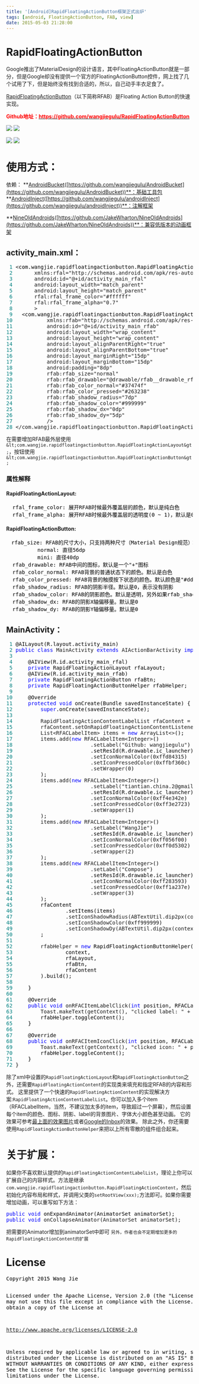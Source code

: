 ```yaml
---
title: '[Android]RapidFloatingActionButton框架正式出炉'
tags: [android, FloatingActionButton, FAB, view]
date: 2015-05-03 21:28:00
---
```


# RapidFloatingActionButton

Google推出了MaterialDesign的设计语言，其中FloatingActionButton就是一部分，但是Google却没有提供一个官方的FloatingActionButton控件，网上找了几个试用了下，但是始终没有找到合适的，所以，自己动手丰衣足食了。

[RapidFloatingActionButton](http://www.cnblogs.com/RapidFloatingActionButton)（以下简称RFAB）是Floating Action Button的快速实现。

**<span style="color: #ff0000;">Github地址：[<span style="color: #ff0000;">https://github.com/wangjiegulu/RapidFloatingActionButton</span>](https://github.com/wangjiegulu/RapidFloatingActionButton)</span>**

[![](https://raw.githubusercontent.com/wangjiegulu/RapidFloatingActionButton/master/screenshot/rfab_label_list.gif)](https://raw.githubusercontent.com/wangjiegulu/RapidFloatingActionButton/master/screenshot/rfab_label_list.gif)&nbsp;[![](https://raw.githubusercontent.com/wangjiegulu/RapidFloatingActionButton/master/screenshot/rfabg.gif)](https://raw.githubusercontent.com/wangjiegulu/RapidFloatingActionButton/master/screenshot/rfabg.gif)&nbsp;

[![](https://raw.githubusercontent.com/wangjiegulu/RapidFloatingActionButton/master/screenshot/rfab_01.png)](https://raw.githubusercontent.com/wangjiegulu/RapidFloatingActionButton/master/screenshot/rfab_01.png)&nbsp;[![](https://raw.githubusercontent.com/wangjiegulu/RapidFloatingActionButton/master/screenshot/rfab_03.png)](https://raw.githubusercontent.com/wangjiegulu/RapidFloatingActionButton/master/screenshot/rfab_03.png)

# [](https://github.com/wangjiegulu/RapidFloatingActionButton#%E4%BD%BF%E7%94%A8%E6%96%B9%E5%BC%8F)使用方式：

依赖：
**[AndroidBucket](https://github.com/wangjiegulu/AndroidBucket)([https://github.com/wangjiegulu/AndroidBucket](https://github.com/wangjiegulu/AndroidBucket))**：基础工具包
**[AndroidInject](https://github.com/wangjiegulu/androidInject)([https://github.com/wangjiegulu/androidInject](https://github.com/wangjiegulu/androidInject))**：注解框架

**[NineOldAndroids](https://github.com/JakeWharton/NineOldAndroids)([https://github.com/JakeWharton/NineOldAndroids](https://github.com/JakeWharton/NineOldAndroids))**：兼容低版本的动画框架

## [](https://github.com/wangjiegulu/RapidFloatingActionButton#activity_mainxml)activity_main.xml：

<div class="cnblogs_code">
<pre><span style="color: #008080;"> 1</span> &lt;<span style="color: #000000;">com.wangjie.rapidfloatingactionbutton.RapidFloatingActionLayout
</span><span style="color: #008080;"> 2</span>       xmlns:rfal="http://schemas.android.com/apk/res-auto"
<span style="color: #008080;"> 3</span>       android:id="@+id/activity_main_rfal"
<span style="color: #008080;"> 4</span>       android:layout_width="match_parent"
<span style="color: #008080;"> 5</span>       android:layout_height="match_parent"
<span style="color: #008080;"> 6</span>       rfal:rfal_frame_color="#ffffff"
<span style="color: #008080;"> 7</span>       rfal:rfal_frame_alpha="0.7"
<span style="color: #008080;"> 8</span>       &gt;
<span style="color: #008080;"> 9</span>   &lt;<span style="color: #000000;">com.wangjie.rapidfloatingactionbutton.RapidFloatingActionButton
</span><span style="color: #008080;">10</span>           xmlns:rfab="http://schemas.android.com/apk/res-auto"
<span style="color: #008080;">11</span>           android:id="@+id/activity_main_rfab"
<span style="color: #008080;">12</span>           android:layout_width="wrap_content"
<span style="color: #008080;">13</span>           android:layout_height="wrap_content"
<span style="color: #008080;">14</span>           android:layout_alignParentRight="true"
<span style="color: #008080;">15</span>           android:layout_alignParentBottom="true"
<span style="color: #008080;">16</span>           android:layout_marginRight="15dp"
<span style="color: #008080;">17</span>           android:layout_marginBottom="15dp"
<span style="color: #008080;">18</span>           android:padding="8dp"
<span style="color: #008080;">19</span>           rfab:rfab_size="normal"
<span style="color: #008080;">20</span>           rfab:rfab_drawable="@drawable/rfab__drawable_rfab_default"
<span style="color: #008080;">21</span>           rfab:rfab_color_normal="#37474f"
<span style="color: #008080;">22</span>           rfab:rfab_color_pressed="#263238"
<span style="color: #008080;">23</span>           rfab:rfab_shadow_radius="7dp"
<span style="color: #008080;">24</span>           rfab:rfab_shadow_color="#999999"
<span style="color: #008080;">25</span>           rfab:rfab_shadow_dx="0dp"
<span style="color: #008080;">26</span>           rfab:rfab_shadow_dy="5dp"
<span style="color: #008080;">27</span>           /&gt;
<span style="color: #008080;">28</span> &lt;/com.wangjie.rapidfloatingactionbutton.RapidFloatingActionLayout&gt;</pre>
</div>

在需要增加RFAB最外层使用`&lt;com.wangjie.rapidfloatingactionbutton.RapidFloatingActionLayout&gt;`，按钮使用`&lt;com.wangjie.rapidfloatingactionbutton.RapidFloatingActionButton&gt;`

### [](https://github.com/wangjiegulu/RapidFloatingActionButton#%E5%B1%9E%E6%80%A7%E8%A7%A3%E9%87%8A)属性解释

#### [](https://github.com/wangjiegulu/RapidFloatingActionButton#rapidfloatingactionlayout)RapidFloatingActionLayout:

<div class="cnblogs_code">
<pre><span style="color: #000000;">  rfal_frame_color: 展开RFAB时候最外覆盖层的颜色，默认是纯白色
  rfal_frame_alpha: 展开RFAB时候最外覆盖层的透明度(0 ~ 1)，默认是0.7</span></pre>
</div>

#### [](https://github.com/wangjiegulu/RapidFloatingActionButton#rapidfloatingactionbutton-1)RapidFloatingActionButton:

<div class="cnblogs_code">
<pre><span style="color: #000000;">　rfab_size: RFAB的尺寸大小，只支持两种尺寸（Material Design规范）：
          normal: 直径56dp
          mini: 直径40dp
  rfab_drawable: RFAB中间的图标，默认是一个"+"图标
  rfab_color_normal: RFAB背景的普通状态下的颜色。默认是白色
  rfab_color_pressed: RFAB背景的触摸按下状态的颜色。默认颜色是"#dddddd"
  rfab_shadow_radius: RFAB的阴影半径。默认是0，表示没有阴影
  rfab_shadow_color: RFAB的阴影颜色。默认是透明，另外如果rfab_shadow_radius为0，则该属性无效
  rfab_shadow_dx: RFAB的阴影X轴偏移量。默认是0
  rfab_shadow_dy: RFAB的阴影Y轴偏移量。默认是0</span></pre>
</div>

## [](https://github.com/wangjiegulu/RapidFloatingActionButton#mainactivity)MainActivity：

<div class="cnblogs_code">
<pre><span style="color: #008080;"> 1</span> <span style="color: #000000;">@AILayout(R.layout.activity_main)
</span><span style="color: #008080;"> 2</span> <span style="color: #0000ff;">public</span> <span style="color: #0000ff;">class</span> MainActivity <span style="color: #0000ff;">extends</span> AIActionBarActivity <span style="color: #0000ff;">implements</span><span style="color: #000000;"> RapidFloatingActionContentLabelList.OnRapidFloatingActionContentListener {
</span><span style="color: #008080;"> 3</span> 
<span style="color: #008080;"> 4</span> <span style="color: #000000;">    @AIView(R.id.activity_main_rfal)
</span><span style="color: #008080;"> 5</span>     <span style="color: #0000ff;">private</span><span style="color: #000000;"> RapidFloatingActionLayout rfaLayout;
</span><span style="color: #008080;"> 6</span> <span style="color: #000000;">    @AIView(R.id.activity_main_rfab)
</span><span style="color: #008080;"> 7</span>     <span style="color: #0000ff;">private</span><span style="color: #000000;"> RapidFloatingActionButton rfaBtn;
</span><span style="color: #008080;"> 8</span>     <span style="color: #0000ff;">private</span><span style="color: #000000;"> RapidFloatingActionButtonHelper rfabHelper;
</span><span style="color: #008080;"> 9</span> 
<span style="color: #008080;">10</span> <span style="color: #000000;">    @Override
</span><span style="color: #008080;">11</span>     <span style="color: #0000ff;">protected</span> <span style="color: #0000ff;">void</span><span style="color: #000000;"> onCreate(Bundle savedInstanceState) {
</span><span style="color: #008080;">12</span>         <span style="color: #0000ff;">super</span><span style="color: #000000;">.onCreate(savedInstanceState);
</span><span style="color: #008080;">13</span> 
<span style="color: #008080;">14</span>         RapidFloatingActionContentLabelList rfaContent = <span style="color: #0000ff;">new</span><span style="color: #000000;"> RapidFloatingActionContentLabelList(context);
</span><span style="color: #008080;">15</span>         rfaContent.setOnRapidFloatingActionContentListener(<span style="color: #0000ff;">this</span><span style="color: #000000;">);
</span><span style="color: #008080;">16</span>         List&lt;RFACLabelItem&gt; items = <span style="color: #0000ff;">new</span> ArrayList&lt;&gt;<span style="color: #000000;">();
</span><span style="color: #008080;">17</span>         items.add(<span style="color: #0000ff;">new</span> RFACLabelItem&lt;Integer&gt;<span style="color: #000000;">()
</span><span style="color: #008080;">18</span>                         .setLabel("Github: wangjiegulu"<span style="color: #000000;">)
</span><span style="color: #008080;">19</span> <span style="color: #000000;">                        .setResId(R.drawable.ic_launcher)
</span><span style="color: #008080;">20</span>                         .setIconNormalColor(0xffd84315<span style="color: #000000;">)
</span><span style="color: #008080;">21</span>                         .setIconPressedColor(0xffbf360c<span style="color: #000000;">)
</span><span style="color: #008080;">22</span>                         .setWrapper(0<span style="color: #000000;">)
</span><span style="color: #008080;">23</span> <span style="color: #000000;">        );
</span><span style="color: #008080;">24</span>         items.add(<span style="color: #0000ff;">new</span> RFACLabelItem&lt;Integer&gt;<span style="color: #000000;">()
</span><span style="color: #008080;">25</span>                         .setLabel("tiantian.china.2@gmail.com"<span style="color: #000000;">)
</span><span style="color: #008080;">26</span> <span style="color: #000000;">                        .setResId(R.drawable.ic_launcher)
</span><span style="color: #008080;">27</span>                         .setIconNormalColor(0xff4e342e<span style="color: #000000;">)
</span><span style="color: #008080;">28</span>                         .setIconPressedColor(0xff3e2723<span style="color: #000000;">)
</span><span style="color: #008080;">29</span>                         .setWrapper(1<span style="color: #000000;">)
</span><span style="color: #008080;">30</span> <span style="color: #000000;">        );
</span><span style="color: #008080;">31</span>         items.add(<span style="color: #0000ff;">new</span> RFACLabelItem&lt;Integer&gt;<span style="color: #000000;">()
</span><span style="color: #008080;">32</span>                         .setLabel("WangJie"<span style="color: #000000;">)
</span><span style="color: #008080;">33</span> <span style="color: #000000;">                        .setResId(R.drawable.ic_launcher)
</span><span style="color: #008080;">34</span>                         .setIconNormalColor(0xff056f00<span style="color: #000000;">)
</span><span style="color: #008080;">35</span>                         .setIconPressedColor(0xff0d5302<span style="color: #000000;">)
</span><span style="color: #008080;">36</span>                         .setWrapper(2<span style="color: #000000;">)
</span><span style="color: #008080;">37</span> <span style="color: #000000;">        );
</span><span style="color: #008080;">38</span>         items.add(<span style="color: #0000ff;">new</span> RFACLabelItem&lt;Integer&gt;<span style="color: #000000;">()
</span><span style="color: #008080;">39</span>                         .setLabel("Compose"<span style="color: #000000;">)
</span><span style="color: #008080;">40</span> <span style="color: #000000;">                        .setResId(R.drawable.ic_launcher)
</span><span style="color: #008080;">41</span>                         .setIconNormalColor(0xff283593<span style="color: #000000;">)
</span><span style="color: #008080;">42</span>                         .setIconPressedColor(0xff1a237e<span style="color: #000000;">)
</span><span style="color: #008080;">43</span>                         .setWrapper(3<span style="color: #000000;">)
</span><span style="color: #008080;">44</span> <span style="color: #000000;">        );
</span><span style="color: #008080;">45</span> <span style="color: #000000;">        rfaContent
</span><span style="color: #008080;">46</span> <span style="color: #000000;">                .setItems(items)
</span><span style="color: #008080;">47</span>                 .setIconShadowRadius(ABTextUtil.dip2px(context, 5<span style="color: #000000;">))
</span><span style="color: #008080;">48</span>                 .setIconShadowColor(0xff999999<span style="color: #000000;">)
</span><span style="color: #008080;">49</span>                 .setIconShadowDy(ABTextUtil.dip2px(context, 5<span style="color: #000000;">))
</span><span style="color: #008080;">50</span> <span style="color: #000000;">        ;
</span><span style="color: #008080;">51</span> 
<span style="color: #008080;">52</span>         rfabHelper = <span style="color: #0000ff;">new</span><span style="color: #000000;"> RapidFloatingActionButtonHelper(
</span><span style="color: #008080;">53</span> <span style="color: #000000;">                context,
</span><span style="color: #008080;">54</span> <span style="color: #000000;">                rfaLayout,
</span><span style="color: #008080;">55</span> <span style="color: #000000;">                rfaBtn,
</span><span style="color: #008080;">56</span> <span style="color: #000000;">                rfaContent
</span><span style="color: #008080;">57</span> <span style="color: #000000;">        ).build();
</span><span style="color: #008080;">58</span> 
<span style="color: #008080;">59</span> <span style="color: #000000;">    }
</span><span style="color: #008080;">60</span> 
<span style="color: #008080;">61</span> <span style="color: #000000;">    @Override
</span><span style="color: #008080;">62</span>     <span style="color: #0000ff;">public</span> <span style="color: #0000ff;">void</span> onRFACItemLabelClick(<span style="color: #0000ff;">int</span><span style="color: #000000;"> position, RFACLabelItem item) {
</span><span style="color: #008080;">63</span>         Toast.makeText(getContext(), "clicked label: " +<span style="color: #000000;"> position, Toast.LENGTH_SHORT).show();
</span><span style="color: #008080;">64</span> <span style="color: #000000;">        rfabHelper.toggleContent();
</span><span style="color: #008080;">65</span> <span style="color: #000000;">    }
</span><span style="color: #008080;">66</span> 
<span style="color: #008080;">67</span> <span style="color: #000000;">    @Override
</span><span style="color: #008080;">68</span>     <span style="color: #0000ff;">public</span> <span style="color: #0000ff;">void</span> onRFACItemIconClick(<span style="color: #0000ff;">int</span><span style="color: #000000;"> position, RFACLabelItem item) {
</span><span style="color: #008080;">69</span>         Toast.makeText(getContext(), "clicked icon: " +<span style="color: #000000;"> position, Toast.LENGTH_SHORT).show();
</span><span style="color: #008080;">70</span> <span style="color: #000000;">        rfabHelper.toggleContent();
</span><span style="color: #008080;">71</span> <span style="color: #000000;">    }
</span><span style="color: #008080;">72</span> }</pre>
</div>

除了xml中设置的`RapidFloatingActionLayout`和`RapidFloatingActionButton`之外，还需要`RapidFloatingActionContent`的实现类来填充和指定RFAB的内容和形式。
这里提供了一个快速的`RapidFloatingActionContent`的实现解决方案:`RapidFloatingActionContentLabelList`。你可以加入多个item（RFACLabelItem，当然，不建议加太多的item，导致超过一个屏幕），然后设置每个item的颜色、图标、阴影、label的背景图片、字体大小颜色甚至动画。
它的效果可参考[最上面的效果图片](https://github.com/wangjiegulu/RapidFloatingActionButton/tree/master/screenshot)或者[Google的Inbox](https://play.google.com/store/apps/details?id=com.google.android.apps.inbox)的效果。
除此之外，你还需要使用`RapidFloatingActionButtonHelper`来把以上所有零散的组件组合起来。

# [](https://github.com/wangjiegulu/RapidFloatingActionButton#%E5%85%B3%E4%BA%8E%E6%89%A9%E5%B1%95)关于扩展：

如果你不喜欢默认提供的`RapidFloatingActionContentLabelList`，理论上你可以扩展自己的内容样式。方法是继承`com.wangjie.rapidfloatingactionbutton.RapidFloatingActionContent`，然后初始化内容布局和样式，并调用父类的`setRootView(xxx);`方法即可。如果你需要增加动画，可以重写如下方法：

<div class="cnblogs_code">
<pre><span style="color: #0000ff;">public</span> <span style="color: #0000ff;">void</span><span style="color: #000000;"> onExpandAnimator(AnimatorSet animatorSet);
</span><span style="color: #0000ff;">public</span> <span style="color: #0000ff;">void</span> onCollapseAnimator(AnimatorSet animatorSet);</pre>
</div>

把需要的Animator增加到animatorSet中即可
`另外，作者也会不定期增加更多的RapidFloatingActionContent的扩展`

# [](https://github.com/wangjiegulu/RapidFloatingActionButton#license)License

<div class="cnblogs_code">
<pre><span style="color: #000000;">Copyright 2015 Wang Jie

Licensed under the Apache License, Version 2.0 (the "License");
you may not use this file except in compliance with the License.
You may obtain a copy of the License at

   http://www.apache.org/licenses/LICENSE-2.0

Unless required by applicable law or agreed to in writing, software
distributed under the License is distributed on an "AS IS" BASIS,
WITHOUT WARRANTIES OR CONDITIONS OF ANY KIND, either express or implied.
See the License for the specific language governing permissions and
limitations under the License.</span></pre>
</div>

&nbsp;

